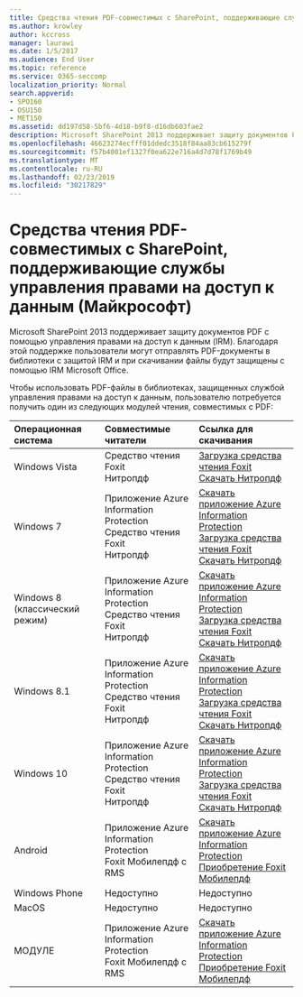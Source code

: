 ```yaml
---
title: Средства чтения PDF-совместимых с SharePoint, поддерживающие службы управления правами на доступ к данным (Майкрософт)
ms.author: krowley
author: kccross
manager: laurawi
ms.date: 1/5/2017
ms.audience: End User
ms.topic: reference
ms.service: O365-seccomp
localization_priority: Normal
search.appverid:
- SPO160
- OSU150
- MET150
ms.assetid: dd197d58-5bf6-4d18-b9f8-d16db603fae2
description: Microsoft SharePoint 2013 поддерживает защиту документов PDF с помощью управления правами на доступ к данным (IRM). Благодаря этой поддержке пользователи могут отправлять PDF-документы в библиотеки с защитой IRM и при скачивании файлы будут защищены с помощью IRM Microsoft Office.
ms.openlocfilehash: 46623274ecfff01ddedc3518f84aa83cb615279f
ms.sourcegitcommit: f57b4001ef1327f0ea622e716a4d7d78f1769b49
ms.translationtype: MT
ms.contentlocale: ru-RU
ms.lasthandoff: 02/23/2019
ms.locfileid: "30217829"
---
```

# <a name="sharepoint-compatible-pdf-readers-that-support-microsoft-information-rights-management-services"></a>Средства чтения PDF-совместимых с SharePoint, поддерживающие службы управления правами на доступ к данным (Майкрософт)

Microsoft SharePoint 2013 поддерживает защиту документов PDF с помощью управления правами на доступ к данным (IRM). Благодаря этой поддержке пользователи могут отправлять PDF-документы в библиотеки с защитой IRM и при скачивании файлы будут защищены с помощью IRM Microsoft Office.
  
Чтобы использовать PDF-файлы в библиотеках, защищенных службой управления правами на доступ к данным, пользователю потребуется получить один из следующих модулей чтения, совместимых с PDF:
  
|**Операционная система**|**Совместимые читатели**|**Ссылка для скачивания**|
|:-----|:-----|:-----|
|Windows Vista  <br/> |Средство чтения Foxit  <br/> Нитропдф  <br/> |[Загрузка средства чтения Foxit](https://go.microsoft.com/fwlink/?linkid=253210) <br/> [Скачать Нитропдф](https://www.gonitro.com/pdf-reader) <br/> |
|Windows 7  <br/> |Приложение Azure Information Protection  <br/> Средство чтения Foxit  <br/> Нитропдф  <br/> |[Скачать приложение Azure Information Protection](https://go.microsoft.com/fwlink/?linkid=837797) <br/> [Загрузка средства чтения Foxit](https://go.microsoft.com/fwlink/?linkid=253210) <br/> [Скачать Нитропдф](https://www.gonitro.com/pdf-reader) <br/> |
|Windows 8 (классический режим)  <br/> |Приложение Azure Information Protection  <br/> Средство чтения Foxit  <br/> Нитропдф  <br/> |[Скачать приложение Azure Information Protection](https://go.microsoft.com/fwlink/?linkid=837797) <br/> [Загрузка средства чтения Foxit](https://go.microsoft.com/fwlink/?linkid=253210) <br/> [Скачать Нитропдф](https://www.gonitro.com/pdf-reader) <br/> |
|Windows 8.1  <br/> |Приложение Azure Information Protection  <br/> Средство чтения Foxit  <br/> Нитропдф  <br/> |[Скачать приложение Azure Information Protection](https://go.microsoft.com/fwlink/?linkid=837797) <br/> [Загрузка средства чтения Foxit](https://go.microsoft.com/fwlink/?linkid=253210) <br/> [Скачать Нитропдф](https://www.gonitro.com/pdf-reader) <br/> |
|Windows 10  <br/> |Приложение Azure Information Protection  <br/> Средство чтения Foxit  <br/> Нитропдф  <br/> |[Скачать приложение Azure Information Protection](https://go.microsoft.com/fwlink/?linkid=837797) <br/> [Загрузка средства чтения Foxit](https://go.microsoft.com/fwlink/?linkid=253210) <br/> [Скачать Нитропдф](https://www.gonitro.com/pdf-reader) <br/> |
|Android  <br/> |Приложение Azure Information Protection  <br/> Foxit Мобилепдф с RMS  <br/> |[Скачать приложение Azure Information Protection](https://go.microsoft.com/fwlink/?linkid=836827) <br/> [Приобретение Foxit Мобилепдф](https://play.google.com/store/apps/details?id=com.foxit.mobile.pdf.rms) <br/> |
|Windows Phone  <br/> |Недоступно  <br/> |Недоступно  <br/> |
|MacOS  <br/> |Недоступно  <br/> |Недоступно  <br/> |
|МОДУЛЕ  <br/> |Приложение Azure Information Protection  <br/> Foxit Мобилепдф с RMS  <br/> |[Скачать приложение Azure Information Protection](https://go.microsoft.com/fwlink/?linkid=836828) <br/> [Приобретение Foxit Мобилепдф](https://play.google.com/store/apps/details?id=com.foxit.mobile.pdf.rms) <br/> |
   

